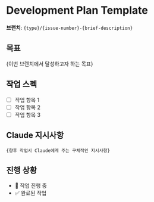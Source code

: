# Development Plan Template

**브랜치**: `{type}/{issue-number}-{brief-description}`

## 목표

{이번 브랜치에서 달성하고자 하는 목표}

## 작업 스펙

- [ ] 작업 항목 1
- [ ] 작업 항목 2
- [ ] 작업 항목 3

## Claude 지시사항

```
{향후 작업시 Claude에게 주는 구체적인 지시사항}
```

## 진행 상황

- 🔄 작업 진행 중
- ✅ 완료된 작업
